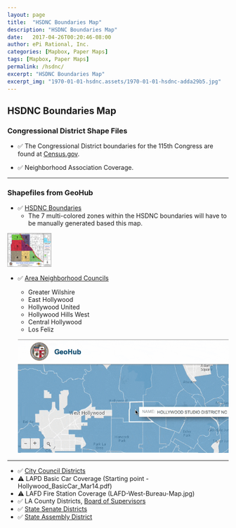 ```yaml
---
layout: page
title:  "HSDNC Boundaries Map"
description: "HSDNC Boundaries Map"
date:   2017-04-26T00:20:46-08:00
author: ePi Rational, Inc.
categories: [Mapbox, Paper Maps]
tags: [Mapbox, Paper Maps]
permalink: /hsdnc/
excerpt: "HSDNC Boundaries Map"
excerpt_img: "1970-01-01-hsdnc.assets/1970-01-01-hsdnc-adda29b5.jpg"
---
```


## HSDNC Boundaries Map

### Congressional District Shape Files

* ✅  The Congressional District boundaries for the 115th Congress are found at [Census.gov](https://www.census.gov/geo/maps-data/data/cbf/cbf_cds.html).  

* ✅  Neighborhood Association Coverage.  

-----

### Shapefiles from GeoHub
* ✅ [HSDNC Boundaries](http://geohub.lacity.org/datasets/9c8639737e3a457a8c0f6a93f9c36974_18?geometry=-118.503%2C34.038%2C-118.088%2C34.123)
  * The 7 multi-colored zones within the HSDNC boundaries will have to be manually generated based this map.

<img alt="1970-01-01-hsdnc-adda29b5.jpg" src="/assets/img/1970-01-01-hsdnc.assets/1970-01-01-hsdnc-adda29b5.jpg" width="20%" height="" >

* ✅  [Area Neighborhood Councils](http://geohub.lacity.org/datasets/9c8639737e3a457a8c0f6a93f9c36974_18?geometry=-118.503%2C34.038%2C-118.088%2C34.123)
  * Greater Wilshire
  * East Hollywood
  * Hollywood United
  * Hollywood Hills West
  * Central Hollywood
  * Los Feliz

  ![](/assets/img/1970-01-01-hsdnc.assets/1970-01-01-hsdnc-bc387b86.gif)

-----

  * ✅ [City Council Districts](http://geohub.lacity.org/datasets/9b4a50e5f0124b66a85c9dd593148cac_6?geometry=-119.115%2C33.827%2C-117.351%2C34.169)
  * ⚠️ LAPD Basic Car Coverage (Starting point - Hollywood_BasicCar_Mar14.pdf)
  * ⚠️ LAFD Fire Station Coverage (LAFD-West-Bureau-Map.jpg)
  * ✅ LA County Districts, [Board of Supervisors](http://geohub.lacity.org/datasets/2f05c7ab941249a9b7bbeecd968c0134_4)
  * ✅ [State Senate Districts](http://geohub.lacity.org/datasets/766bdc8d97824cdb8402f27e3de1ad21_4)
  * ✅ [State Assembly District](http://geohub.lacity.org/datasets/28ba5148512445fca25a3a7ddaa0723b_3)
